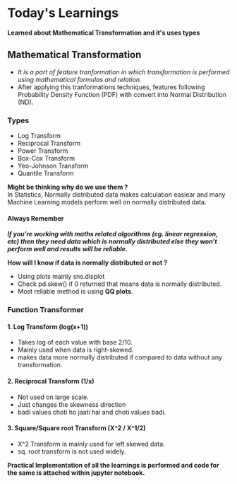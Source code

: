 # Today's Learnings
**Learned about Mathematical Transformation and it's uses types**
## Mathematical Transformation
- *It is a part of feature tranformation in which transformation is performed using mathematical formulas and relation.*  
- After applying this tranformations techniques, features following Probability Density Function (PDF) with convert into Normal Distribution (ND).

### Types
- Log Transform
- Reciprocal Transform
- Power Transform
- Box-Cox Transform
- Yeo-Johnson Transform
- Quantile Transform

**Might be thinking why do we use them ?**  
In Statistics, Normally distributed data makes calculation easiear and many Machine Learning models perform well on normally distributed data.

#### Always Remember
***If you're working with maths related algorithms (eg. linear regression, etc) then they need data which is normally distributed else they won't perform well and results will be reliable.***

**How will I know if data is normally distributed or not ?**
- Using plots mainly sns.displot
- Check pd.skew() if 0 returned that means data is normally distributed.
- Most reliable method is using **QQ plots**.


### Function Transformer
#### 1. Log Transform (log(x+1))
- Takes log of each value with base 2/10.
- Mainly used when data is right-skewed.
- makes data more normally distributed if compared to data without any transformation.

#### 2. Reciprocal Transform (1/x)
- Not used on large scale.
- Just changes the skewness direction
- badi values choti ho jaati hai and choti values badi.

#### 3. Square/Square root Transform (X^2 / X^1/2)
- X^2 Transform is mainly used for left skewed data.
- sq. root transform is not used widely.

**Practical Implementation of all the learnings is performed and code for the same is attached within jupyter notebook.**
